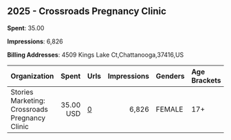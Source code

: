 ## 2025 - Crossroads Pregnancy Clinic 
**Spent**: 35.00

**Impressions**: 6,826

**Billing Addresses**: 4509 Kings Lake Ct,Chattanooga,37416,US

|Organization|Spent|Urls|Impressions|Genders|Age Brackets|Country Codes|
|:---|---:|:---|---:|:---|:---|:---|
|Stories Marketing: Crossroads Pregnancy Clinic|35.00 USD|[0](https://www.snap.com/political-ads/asset/bb04b6daab9db670012ffc05bd79f8ed9384e5285fddbe9f36a284efa6f2882d?mediaType=mp4)|6,826|FEMALE|17+|united states|
